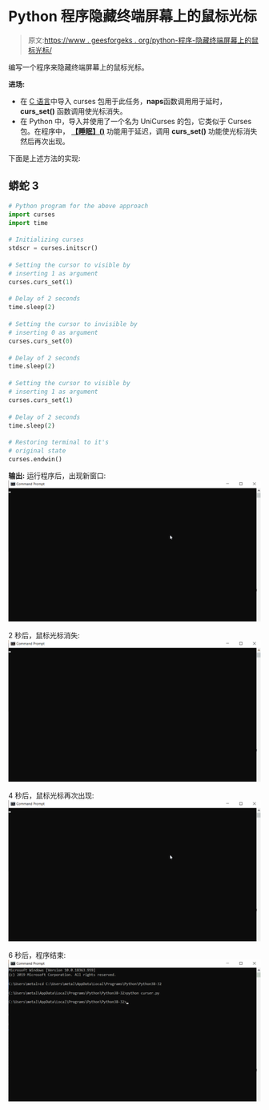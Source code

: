 # Python 程序隐藏终端屏幕上的鼠标光标

> 原文:[https://www . geesforgeks . org/python-程序-隐藏终端屏幕上的鼠标光标/](https://www.geeksforgeeks.org/python-program-to-hide-the-mouse-cursor-on-the-terminal-screen/)

编写一个程序来隐藏终端屏幕上的鼠标光标。

**进场:**

*   在 [C 语言](https://www.geeksforgeeks.org/c-language-set-1-introduction/)中导入 curses 包用于此任务，**naps**函数调用用于延时， **curs_set()** 函数调用使光标消失。
*   在 Python 中，导入并使用了一个名为 UniCurses 的包，它类似于 Curses 包。在程序中， **[【睡眠】()](https://www.geeksforgeeks.org/sleep-in-python/)** 功能用于延迟，调用 **curs_set()** 功能使光标消失然后再次出现。

下面是上述方法的实现:

## 蟒蛇 3

```py
# Python program for the above approach
import curses
import time

# Initializing curses 
stdscr = curses.initscr()

# Setting the cursor to visible by 
# inserting 1 as argument
curses.curs_set(1)  

# Delay of 2 seconds
time.sleep(2)

# Setting the cursor to invisible by 
# inserting 0 as argument
curses.curs_set(0) 

# Delay of 2 seconds
time.sleep(2)

# Setting the cursor to visible by 
# inserting 1 as argument
curses.curs_set(1)  

# Delay of 2 seconds
time.sleep(2)

# Restoring terminal to it's
# original state
curses.endwin()
```

**输出:**
运行程序后，出现新窗口:
[![](img/e92202ff3732c2cb3a08dcce3a7163ac.png)](https://media.geeksforgeeks.org/wp-content/uploads/20200813111813/Screenshot3478.png)

2 秒后，鼠标光标消失:
[![](img/b1c884a7c8e45f4864a6a9af523100ca.png)](https://media.geeksforgeeks.org/wp-content/uploads/20200813111815/Screenshot3479.png)

4 秒后，鼠标光标再次出现:
[![](img/e92202ff3732c2cb3a08dcce3a7163ac.png)](https://media.geeksforgeeks.org/wp-content/uploads/20200813111813/Screenshot3478.png)

6 秒后，程序结束:
[![](img/fce04043f61b824228ca405f83ae5c1b.png)](https://media.geeksforgeeks.org/wp-content/uploads/20200813111917/Screenshot3471.png)